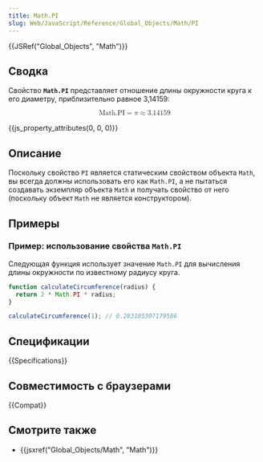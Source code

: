 ```yaml
---
title: Math.PI
slug: Web/JavaScript/Reference/Global_Objects/Math/PI
---
```


{{JSRef("Global_Objects", "Math")}}

## Сводка

Свойство **`Math.PI`** представляет отношение длины окружности круга к его диаметру, приблизительно равное 3,14159:

<math display="block"><semantics><mrow><mstyle mathvariant="monospace"><mi>Math.PI</mi></mstyle><mo>=</mo><mi>π</mi><mo>≈</mo><mn>3,14159</mn></mrow><annotation encoding="TeX">\mathtt{\mi{Math.PI}} = \pi \approx 3,14159</annotation></semantics></math>

{{js_property_attributes(0, 0, 0)}}

## Описание

Поскольку свойство `PI` является статическим свойством объекта `Math`, вы всегда должны использовать его как `Math.PI`, а не пытаться создавать экземпляр объекта `Math` и получать свойство от него (поскольку объект `Math` не является конструктором).

## Примеры

### Пример: использование свойства `Math.PI`

Следующая функция использует значение `Math.PI` для вычисления длины окружности по известному радиусу круга.

```js
function calculateCircumference(radius) {
  return 2 * Math.PI * radius;
}

calculateCircumference(1); // 6.283185307179586
```

## Спецификации

{{Specifications}}

## Совместимость с браузерами

{{Compat}}

## Смотрите также

- {{jsxref("Global_Objects/Math", "Math")}}
